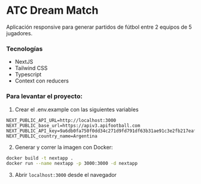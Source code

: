 # ATC Dream Match

Aplicación responsive para generar partidos de fútbol entre 2 equipos de 5 jugadores. 

### Tecnologías
- NextJS
- Tailwind CSS
- Typescript
- Context con reducers

### Para levantar el proyecto:
1. Crear el .env.example con las siguientes variables
```
NEXT_PUBLIC_API_URL=http://localhost:3000
NEXT_PUBLIC_base_url=https://apiv3.apifootball.com
NEXT_PUBLIC_API_key=9a6db0fa750f0dd34c271d9fd791df63b31ae91c3e2fb217eaf3ff9dfbbb4602
NEXT_PUBLIC_country_name=Argentina
```

2. Generar y correr la imagen con Docker:
```sh
docker build -t nextapp .
docker run --name nextapp -p 3000:3000 -d nextapp
```

3. Abrir `localhost:3000` desde el navegador